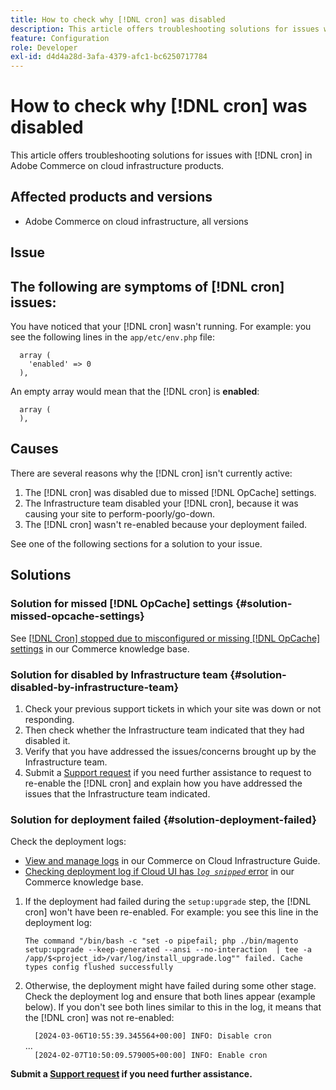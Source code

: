 ```yaml
---
title: How to check why [!DNL cron] was disabled
description: This article offers troubleshooting solutions for issues with cron in Adobe Commerce on cloud infrastructure products.
feature: Configuration
role: Developer
exl-id: d4d4a28d-3afa-4379-afc1-bc6250717784
---
```

# How to check why [!DNL cron] was disabled

This article offers troubleshooting solutions for issues with [!DNL cron] in Adobe Commerce on cloud infrastructure products.

## Affected products and versions

* Adobe Commerce on cloud infrastructure, all versions

## Issue

## The following are symptoms of [!DNL cron] issues:

You have noticed that your [!DNL cron] wasn't running. 
For example: you see the following lines in the `app/etc/env.php` file:

```  'cron' =>
  array (
    'enabled' => 0
  ),
```

An empty array would mean that the [!DNL cron] is **enabled**:

```  'cron' =>
  array (
  ),
```

## Causes

There are several reasons why the [!DNL cron] isn't currently active:

1. The [!DNL cron] was disabled due to missed [!DNL OpCache] settings.
1. The Infrastructure team disabled your [!DNL cron], because it was causing your site to perform-poorly/go-down.
1. The [!DNL cron] wasn't re-enabled because your deployment failed.

See one of the following sections for a solution to your issue.

## Solutions

### Solution for missed [!DNL OpCache] settings {#solution-missed-opcache-settings}

See [[!DNL Cron] stopped due to misconfigured or missing [!DNL OpCache] settings](https://experienceleague.adobe.com/en/docs/commerce-knowledge-base/kb/troubleshooting/miscellaneous/crons-blocked-running-missing-opache-settings) in our Commerce knowledge base.

### Solution for disabled by Infrastructure team {#solution-disabled-by-infrastructure-team}

1. Check your previous support tickets in which your site was down or not responding.
1. Then check whether the Infrastructure team indicated that they had disabled it.
1. Verify that you have addressed the issues/concerns brought up by the Infrastructure team.
1. Submit a [Support request](https://experienceleague.adobe.com/en/docs/commerce-knowledge-base/kb/help-center-guide/magento-help-center-user-guide#support-tickets) if you need further assistance to request to re-enable the [!DNL cron] and explain how you have addressed the issues that the Infrastructure team indicated.

### Solution for deployment failed {#solution-deployment-failed}

Check the deployment logs:

* [View and manage logs](https://experienceleague.adobe.com/en/docs/commerce-cloud-service/user-guide/develop/test/log-locations) in our Commerce on Cloud Infrastructure Guide.
* [Checking deployment log if Cloud UI has *`log snipped`* error](https://experienceleague.adobe.com/en/docs/commerce-knowledge-base/kb/troubleshooting/miscellaneous/checking-deployment-log-if-the-cloud-ui-shows-log-snipped-error) in our Commerce knowledge base. 

1. If the deployment had failed during the `setup:upgrade` step, the [!DNL cron] won't have been re-enabled.
For example: you see this line in the deployment log:

    ```The command "/bin/bash -c "set -o pipefail; php ./bin/magento setup:upgrade --keep-generated --ansi --no-interaction  | tee -a /app/$<project_id>/var/log/install_upgrade.log"" failed. Cache types config flushed successfully```

1. Otherwise, the deployment might have failed during some other stage. Check the deployment log and ensure that both lines appear (example below). If you don't see both lines similar to this in the log, it means that the [!DNL cron] was not re-enabled:

    ```  [2024-03-06T10:55:39.345564+00:00] INFO: Disable cron```<br>
...<br>
    ```  [2024-02-07T10:50:09.579005+00:00] INFO: Enable cron```

**Submit a [Support request](https://experienceleague.adobe.com/en/docs/commerce-knowledge-base/kb/help-center-guide/magento-help-center-user-guide#support-tickets) if you need further assistance.**

